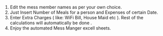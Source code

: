 1. Edit the mess member names as per your own choice.
2. Just Insert Number of Meals for a person and Expenses of certain Date. 
3. Enter Extra Charges ( like: WiFi Bill, House Maid etc ).  Rest of the calculations will automatically be done . 
4. Enjoy the automated Mess Manger excell sheets.
